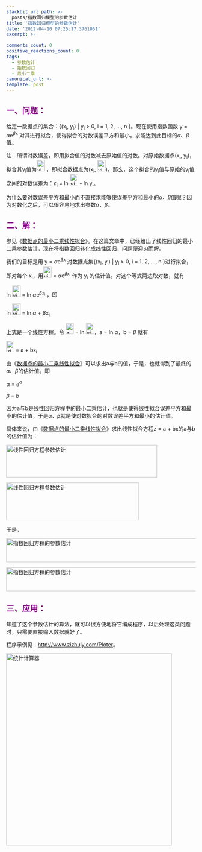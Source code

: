 ```yaml
---
stackbit_url_path: >-
  posts/指数回归模型的参数估计
title: '指数回归模型的参数估计'
date: '2012-04-10 07:25:17.3761051'
excerpt: >-
  
comments_count: 0
positive_reactions_count: 0
tags: 
  - 参数估计
  - 指数回归
  - 最小二乘
canonical_url: >-
template: post
---
```

<h2><font color="#800080">一、问题：</font></h2>  <p>给定一数据点的集合：{(x<sub>i</sub>, y<sub>i</sub>) | y<sub>i</sub> &gt; 0, i = 1, 2, …, n }。现在使用指数函数 y = <i>α</i>e<sup><i>β</i>x</sup> 对其进行拟合，使得拟合的对数误差平方和最小。求能达到此目标的<i>α</i>、<i>β</i>值。</p>  <p>注：所谓对数误差，即用拟合值的对数减去原始值的对数。对原始数据点(x<sub>i</sub>, y<sub>i</sub>)，拟合其y<sub>i</sub>值为<a href="http://www.zizhujy.com/blog/image.axd?picture=CodeCogsEqn(1).gif"><img style="border-right-width: 0px; display: inline; border-top-width: 0px; border-bottom-width: 0px; border-left-width: 0px" title="yi 尖 yi hat" border="0" alt="yi 尖 yi hat" src="http://www.zizhujy.com/blog/image.axd?picture=CodeCogsEqn(1)_thumb.gif" width="22" height="30" /></a> ，即拟合数据点为(x<sub>i</sub>, <a href="http://www.zizhujy.com/blog/image.axd?picture=CodeCogsEqn(1).gif"><img style="border-right-width: 0px; display: inline; border-top-width: 0px; border-bottom-width: 0px; border-left-width: 0px" title="yi 尖 yi hat" border="0" alt="yi 尖 yi hat" src="http://www.zizhujy.com/blog/image.axd?picture=CodeCogsEqn(1)_thumb.gif" width="22" height="30" /></a>)。那么，这个拟合的y<sub>i</sub>值与原始的y<sub>i</sub>值之间的对数误差为：<i>ε</i><sub>i</sub> = ln <a href="http://www.zizhujy.com/blog/image.axd?picture=CodeCogsEqn(1).gif"><img style="border-right-width: 0px; display: inline; border-top-width: 0px; border-bottom-width: 0px; border-left-width: 0px" title="yi 尖 yi hat" border="0" alt="yi 尖 yi hat" src="http://www.zizhujy.com/blog/image.axd?picture=CodeCogsEqn(1)_thumb.gif" width="22" height="30" /></a> - ln y<sub>i</sub>。 </p>  <p>为什么要对数误差平方和最小而不直接求能够使误差平方和最小的<i>α、</i><i>β</i>值呢？因为对数化之后，可以很容易地求出参数<i>α、</i><i>β。</i></p>  <p></p>  <p></p>  <p></p>  <h2><font color="#800080">二、解：</font></h2>  <p>参见《<a href="http://zizhujy.com/blog/post/2011/10/15/%E6%95%B0%E6%8D%AE%E7%82%B9%E7%9A%84%E6%9C%80%E5%B0%8F%E4%BA%8C%E4%B9%98%E7%BA%BF%E6%80%A7%E6%8B%9F%E5%90%88.aspx">数据点的最小二乘线性拟合</a>》。在这篇文章中，已经给出了线性回归的最小二乘参数估计，现在将指数回归转化成线性回归，问题便迎刃而解。</p>  <p>我们的目标是用 y = <i>α</i>e<sup><i>β</i>x</sup> 对数据点集{(x<sub>i</sub>, y<sub>i</sub>) | y<sub>i</sub> &gt; 0, i = 1, 2, …, n }进行拟合，即对每个 x<sub>i</sub>，用<a href="http://www.zizhujy.com/blog/image.axd?picture=CodeCogsEqn(1).gif"><img style="border-right-width: 0px; display: inline; border-top-width: 0px; border-bottom-width: 0px; border-left-width: 0px" title="yi 尖 yi hat" border="0" alt="yi 尖 yi hat" src="http://www.zizhujy.com/blog/image.axd?picture=CodeCogsEqn(1)_thumb.gif" width="22" height="30" /></a> = <i>α</i>e<sup><i>β</i>x<sub>i</sub></sup> 作为 y<sub>i</sub> 的估计值。对这个等式两边取对数，就有</p>  <p>ln <a href="http://www.zizhujy.com/blog/image.axd?picture=CodeCogsEqn(1).gif"><img style="border-right-width: 0px; display: inline; border-top-width: 0px; border-bottom-width: 0px; border-left-width: 0px" title="yi 尖 yi hat" border="0" alt="yi 尖 yi hat" src="http://www.zizhujy.com/blog/image.axd?picture=CodeCogsEqn(1)_thumb.gif" width="22" height="30" /></a> = ln <i>α</i>e<sup><i>β</i>x<sub>i</sub></sup> ，即</p>  <p>ln <a href="http://www.zizhujy.com/blog/image.axd?picture=CodeCogsEqn(1).gif"><img style="border-right-width: 0px; display: inline; border-top-width: 0px; border-bottom-width: 0px; border-left-width: 0px" title="yi 尖 yi hat" border="0" alt="yi 尖 yi hat" src="http://www.zizhujy.com/blog/image.axd?picture=CodeCogsEqn(1)_thumb.gif" width="22" height="30" /></a> = ln <i>α</i> + <i>β</i>x<sub>i</sub></p>  <p>上式是一个线性方程。令 <a href="http://www.zizhujy.com/blog/image.axd?picture=CodeCogsEqn(2).gif"><img style="border-right-width: 0px; display: inline; border-top-width: 0px; border-bottom-width: 0px; border-left-width: 0px" title="zi hat, zi 尖" border="0" alt="zi hat, zi 尖" src="http://www.zizhujy.com/blog/image.axd?picture=CodeCogsEqn(2)_thumb.gif" width="21" height="29" /></a> = ln <a href="http://www.zizhujy.com/blog/image.axd?picture=CodeCogsEqn(1).gif"><img style="border-right-width: 0px; display: inline; border-top-width: 0px; border-bottom-width: 0px; border-left-width: 0px" title="yi 尖 yi hat" border="0" alt="yi 尖 yi hat" src="http://www.zizhujy.com/blog/image.axd?picture=CodeCogsEqn(1)_thumb.gif" width="22" height="30" /></a>，a = ln <i>α</i>，b = <i>β </i>就有</p>  <p><a href="http://www.zizhujy.com/blog/image.axd?picture=CodeCogsEqn(2).gif"><img style="border-right-width: 0px; display: inline; border-top-width: 0px; border-bottom-width: 0px; border-left-width: 0px" title="zi hat, zi 尖" border="0" alt="zi hat, zi 尖" src="http://www.zizhujy.com/blog/image.axd?picture=CodeCogsEqn(2)_thumb.gif" width="21" height="29" /></a> = a + bx<sub>i</sub></p>  <p>由《<a href="http://zizhujy.com/blog/post/2011/10/15/%E6%95%B0%E6%8D%AE%E7%82%B9%E7%9A%84%E6%9C%80%E5%B0%8F%E4%BA%8C%E4%B9%98%E7%BA%BF%E6%80%A7%E6%8B%9F%E5%90%88.aspx">数据点的最小二乘线性拟合</a>》可以求出a与b的值，于是，也就得到了最终的<i>α、</i><i>β</i>的估计值。即</p>  <p><i>α = e<sup>a</sup></i></p>  <p><i>β = b</i></p>  <p>因为a与b是线性回归方程中的最小二乘估计，也就是使得线性拟合误差平方和最小的估计值，于是<i>α、</i><i>β</i>就是使对数拟合的对数误差平方和最小的估计值。</p>  <p>具体来说，由《<a href="http://zizhujy.com/blog/post/2011/10/15/%E6%95%B0%E6%8D%AE%E7%82%B9%E7%9A%84%E6%9C%80%E5%B0%8F%E4%BA%8C%E4%B9%98%E7%BA%BF%E6%80%A7%E6%8B%9F%E5%90%88.aspx">数据点的最小二乘线性拟合</a>》求出线性拟合方程z = a + bx的a与b的估计值为：</p>  <p><a href="http://www.zizhujy.com/blog/image.axd?picture=CodeCogsEqn_1.gif"><img style="border-right-width: 0px; display: inline; border-top-width: 0px; border-bottom-width: 0px; border-left-width: 0px" title="线性回归方程参数估计" border="0" alt="线性回归方程参数估计" src="http://www.zizhujy.com/blog/image.axd?picture=CodeCogsEqn_thumb_1.gif" width="401" height="86" /></a> </p>  <p><a href="http://www.zizhujy.com/blog/image.axd?picture=CodeCogsEqn%20(1)_1.gif"><img style="border-right-width: 0px; display: inline; border-top-width: 0px; border-bottom-width: 0px; border-left-width: 0px" title="线性回归方程参数估计" border="0" alt="线性回归方程参数估计" src="http://www.zizhujy.com/blog/image.axd?picture=CodeCogsEqn%20(1)_thumb_1.gif" width="352" height="100" /></a> </p>  <p></p>  <p>于是，</p>  <p><a href="http://www.zizhujy.com/blog/image.axd?picture=CodeCogsEqn%20(4)_2.gif"><img style="border-bottom: 0px; border-left: 0px; display: inline; border-top: 0px; border-right: 0px" title="指数回归方程的参数估计" border="0" alt="指数回归方程的参数估计" src="http://www.zizhujy.com/blog/image.axd?picture=CodeCogsEqn%20(4)_thumb_2.gif" width="655" height="63" /></a> </p>  <p><a href="http://www.zizhujy.com/blog/image.axd?picture=CodeCogsEqn%20(5)_2.gif"><img style="border-bottom: 0px; border-left: 0px; display: inline; border-top: 0px; border-right: 0px" title="指数回归方程的参数估计" border="0" alt="指数回归方程的参数估计" src="http://www.zizhujy.com/blog/image.axd?picture=CodeCogsEqn%20(5)_thumb_2.gif" width="650" height="63" /></a> </p>  <h2><font color="#800080">三、应用：</font></h2>  <p>知道了这个参数估计的算法，就可以很方便地将它编成程序，以后处理这类问题时，只需要直接输入数据就好了。</p>  <p>程序示例见：<a href="http://www.zizhujy.com/Ploter">http://www.zizhujy.com/Ploter</a>。</p>  <p><a title="统计计算器" href="http://www.zizhujy.com/zh-CN/Ploter" target="_blank"><img style="border-right-width: 0px; display: inline; border-top-width: 0px; border-bottom-width: 0px; border-left-width: 0px" title="统计计算器" border="0" alt="统计计算器" src="http://www.zizhujy.com/blog/image.axd?picture=image_507.png" width="440" height="510" /></a></p>